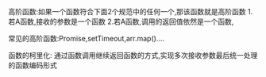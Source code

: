 
高阶函数:如果一个函数符合下面2个规范中的任何一个,那该函数就是高阶函数
    1.若A函数,接收的参数是一个函数
    2.若A函数,调用的返回值依然是一个函数,
    
常见的高阶函数:Promise,setTimeout,arr.map()....

函数的柯里化:
    通过函数调用继续返回函数的方式,实现多次接收参数最后统一处理的函数编码形式
